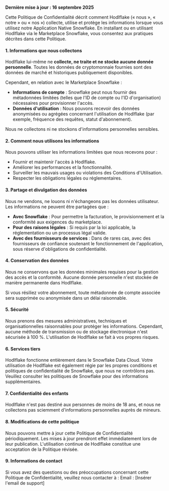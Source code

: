 **Dernière mise à jour : 16 septembre 2025**

Cette Politique de Confidentialité décrit comment Hodlflake (« nous », « notre » ou « nos ») collecte, utilise et protège les informations lorsque vous utilisez notre Application Native Snowflake. En installant ou en utilisant Hodlflake via le Marketplace Snowflake, vous consentez aux pratiques décrites dans cette Politique.

#### 1. Informations que nous collectons

Hodlflake lui-même ne **collecte, ne traite et ne stocke aucune donnée personnelle**. Toutes les données de cryptomonnaie fournies sont des données de marché et historiques publiquement disponibles.

Cependant, en relation avec le Marketplace Snowflake :

- **Informations de compte** : Snowflake peut nous fournir des métadonnées limitées (telles que l'ID de compte ou l'ID d'organisation) nécessaires pour provisionner l'accès.
- **Données d'utilisation** : Nous pouvons recevoir des données anonymisées ou agrégées concernant l'utilisation de Hodlflake (par exemple, fréquence des requêtes, statut d'abonnement).

Nous ne collectons ni ne stockons d'informations personnelles sensibles.

#### 2. Comment nous utilisons les informations

Nous pouvons utiliser les informations limitées que nous recevons pour :

- Fournir et maintenir l'accès à Hodlflake.
- Améliorer les performances et la fonctionnalité.
- Surveiller les mauvais usages ou violations des Conditions d'Utilisation.
- Respecter les obligations légales ou réglementaires.

#### 3. Partage et divulgation des données

Nous ne vendons, ne louons ni n'échangeons pas les données utilisateur. Les informations ne peuvent être partagées que :

- **Avec Snowflake** : Pour permettre la facturation, le provisionnement et la conformité aux exigences du marketplace.
- **Pour des raisons légales** : Si requis par la loi applicable, la réglementation ou un processus légal valide.
- **Avec des fournisseurs de services** : Dans de rares cas, avec des fournisseurs de confiance soutenant le fonctionnement de l'application, sous réserve d'obligations de confidentialité.

#### 4. Conservation des données

Nous ne conservons que les données minimales requises pour la gestion des accès et la conformité. Aucune donnée personnelle n'est stockée de manière permanente dans Hodlflake.

Si vous résiliez votre abonnement, toute métadonnée de compte associée sera supprimée ou anonymisée dans un délai raisonnable.

#### 5. Sécurité

Nous prenons des mesures administratives, techniques et organisationnelles raisonnables pour protéger les informations. Cependant, aucune méthode de transmission ou de stockage électronique n'est sécurisée à 100 %. L'utilisation de Hodlflake se fait à vos propres risques.

#### 6. Services tiers

Hodlflake fonctionne entièrement dans le Snowflake Data Cloud. Votre utilisation de Hodlflake est également régie par les propres conditions et politiques de confidentialité de Snowflake, que nous ne contrôlons pas. Veuillez consulter les politiques de Snowflake pour des informations supplémentaires.

#### 7. Confidentialité des enfants

Hodlflake n'est pas destiné aux personnes de moins de 18 ans, et nous ne collectons pas sciemment d'informations personnelles auprès de mineurs.

#### 8. Modifications de cette politique

Nous pouvons mettre à jour cette Politique de Confidentialité périodiquement. Les mises à jour prendront effet immédiatement lors de leur publication. L'utilisation continue de Hodlflake constitue une acceptation de la Politique révisée.

#### 9. Informations de contact

Si vous avez des questions ou des préoccupations concernant cette Politique de Confidentialité, veuillez nous contacter à :
Email : [Insérer l'email de support]
